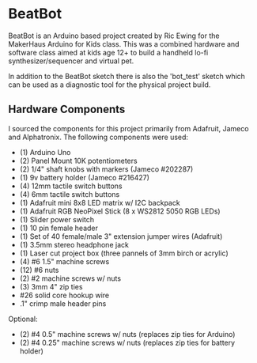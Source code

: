 BeatBot
=======

BeatBot is an Arduino based project created by Ric Ewing for the MakerHaus Arduino for Kids class. This was a combined hardware and software class aimed at kids age 12+ to build a handheld lo-fi synthesizer/sequencer and virtual pet.

In addition to the BeatBot sketch there is also the 'bot_test' sketch which can be used as a diagnostic tool for the physical project build.

Hardware Components
----------
I sourced the components for this project primarily from Adafruit, Jameco and Alphatronix. The following components were used:

- (1) Arduino Uno
- (2) Panel Mount 10K potentiometers
- (2) 1/4" shaft knobs with markers (Jameco #202287)
- (1) 9v battery holder (Jameco #216427)
- (4) 12mm tactile switch buttons
- (4) 6mm tactile switch buttons
- (1) Adafruit mini 8x8 LED matrix w/ I2C backpack
- (1) Adafruit RGB NeoPixel Stick (8 x WS2812 5050 RGB LEDs)
- (1) Slider power switch
- (1) 10 pin female header
- (1) Set of 40 female/male 3" extension jumper wires (Adafruit)
- (1) 3.5mm stereo headphone jack
- (1) Laser cut project box (three pannels of 3mm birch or acrylic)
- (4) #6 1.5" machine screws 
- (12) #6 nuts
- (2) #2 machine screws w/ nuts
- (3) 3mm 4" zip ties
- #26 solid core hookup wire
- .1" crimp male header pins

Optional:
- (2) #4 0.5" machine screws w/ nuts (replaces zip ties for Arduino)
- (2) #4 0.25" machine screws w/ nuts (replaces zip ties for battery holder)



